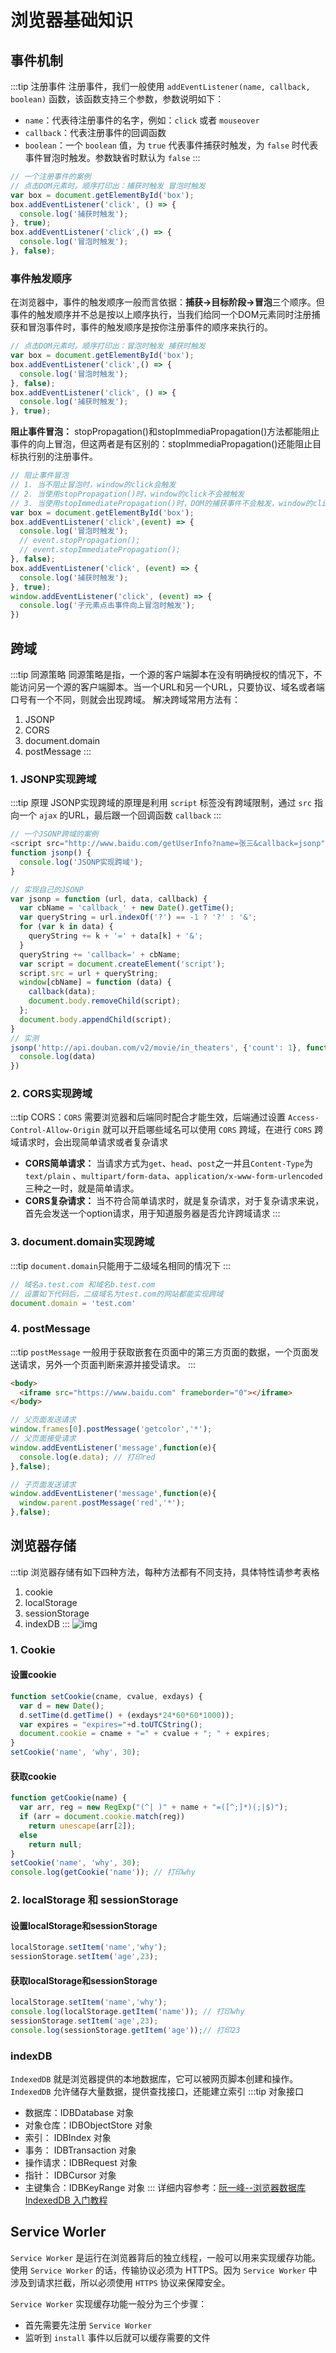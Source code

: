# 浏览器基础知识
## 事件机制
:::tip 注册事件
注册事件，我们一般使用 `addEventListener(name, callback, boolean)` 函数，该函数支持三个参数，参数说明如下：
- `name`：代表待注册事件的名字，例如：`click` 或者 `mouseover`
- `callback`：代表注册事件的回调函数
- `boolean`：一个 `boolean` 值，为 `true` 代表事件捕获时触发，为 `false` 时代表事件冒泡时触发。参数缺省时默认为 `false`
:::
```js
// 一个注册事件的案例
// 点击DOM元素时。顺序打印出：捕获时触发 冒泡时触发
var box = document.getElementById('box');
box.addEventListener('click', () => {
  console.log('捕获时触发');
}, true);
box.addEventListener('click',() => {
  console.log('冒泡时触发');
}, false);
```

### 事件触发顺序
在浏览器中，事件的触发顺序一般而言依据：**捕获->目标阶段->冒泡**三个顺序。但事件的触发顺序并不总是按以上顺序执行，当我们给同一个DOM元素同时注册捕获和冒泡事件时，事件的触发顺序是按你注册事件的顺序来执行的。
```js
// 点击DOM元素时。顺序打印出：冒泡时触发 捕获时触发
var box = document.getElementById('box');
box.addEventListener('click',() => {
  console.log('冒泡时触发');
}, false);
box.addEventListener('click', () => {
  console.log('捕获时触发');
}, true);
```
**阻止事件冒泡：** stopPropagation()和stopImmediaPropagation()方法都能阻止事件的向上冒泡，但这两者是有区别的：stopImmediaPropagation()还能阻止目标执行别的注册事件。
```js
// 阻止事件冒泡
// 1. 当不阻止冒泡时，window的click会触发
// 2. 当使用stopPropagation()时，window的click不会被触发
// 3. 当使用stopImmediatePropagation()时，DOM的捕获事件不会触发，window的click不会触发
var box = document.getElementById('box');
box.addEventListener('click',(event) => {
  console.log('冒泡时触发');
  // event.stopPropagation();
  // event.stopImmediatePropagation();
}, false);
box.addEventListener('click', (event) => {
  console.log('捕获时触发');
}, true);
window.addEventListener('click', (event) => {
  console.log('子元素点击事件向上冒泡时触发');
})
```

## 跨域
:::tip 同源策略
同源策略是指，一个源的客户端脚本在没有明确授权的情况下，不能访问另一个源的客户端脚本。当一个URL和另一个URL，只要协议、域名或者端口号有一个不同，则就会出现跨域。 解决跨域常用方法有：
1. JSONP
2. CORS
3. document.domain
4. postMessage
:::

### 1. JSONP实现跨域

:::tip 原理
JSONP实现跨域的原理是利用 `script` 标签没有跨域限制，通过 `src` 指向一个 `ajax` 的URL，最后跟一个回调函数 `callback`
:::
```js
// 一个JSONP跨域的案例
<script src="http://www.baidu.com/getUserInfo?name=张三&callback=jsonp"></script>
function jsonp() {
  console.log('JSONP实现跨域');
}
```
```js
// 实现自己的JSONP
var jsonp = function (url, data, callback) {
  var cbName = 'callback_' + new Date().getTime();
  var queryString = url.indexOf('?') == -1 ? '?' : '&';
  for (var k in data) {
    queryString += k + '=' + data[k] + '&';
  }
  queryString += 'callback=' + cbName;
  var script = document.createElement('script');
  script.src = url + queryString;
  window[cbName] = function (data) {
    callback(data);
    document.body.removeChild(script);
  };
  document.body.appendChild(script);
}
// 实测
jsonp('http://api.douban.com/v2/movie/in_theaters', {'count': 1}, function (data) {
  console.log(data)
})
```

### 2. CORS实现跨域
:::tip
CORS：`CORS` 需要浏览器和后端同时配合才能生效，后端通过设置 `Access-Control-Allow-Origin` 就可以开启哪些域名可以使用 `CORS` 跨域，在进行 `CORS` 跨域请求时，会出现简单请求或者复杂请求
- **CORS简单请求：** 当请求方式为`get`、`head`、`post`之一并且`Content-Type`为 `text/plain` 、`multipart/form-data`、`application/x-www-form-urlencoded`三种之一时，就是简单请求。
- **CORS复杂请求：**  当不符合简单请求时，就是复杂请求，对于复杂请求来说，首先会发送一个option请求，用于知道服务器是否允许跨域请求
:::

### 3. document.domain实现跨域
:::tip 
`document.domain`只能用于二级域名相同的情况下
:::
```js
// 域名a.test.com 和域名b.test.com
// 设置如下代码后，二级域名为test.com的网站都能实现跨域
document.domain = 'test.com'
```

### 4. postMessage
:::tip 
`postMessage` 一般用于获取嵌套在页面中的第三方页面的数据，一个页面发送请求，另外一个页面判断来源并接受请求。
:::
```html
<body>
  <iframe src="https://www.baidu.com" frameborder="0"></iframe>
</body>
```

```js
// 父页面发送请求
window.frames[0].postMessage('getcolor','*');
// 父页面接受请求
window.addEventListener('message',function(e){
  console.log(e.data); // 打印red
},false);

// 子页面发送请求
window.addEventListener('message',function(e){
  window.parent.postMessage('red','*');
},false);
```

## 浏览器存储
:::tip 
浏览器存储有如下四种方法，每种方法都有不同支持，具体特性请参考表格
1. cookie
2. localStorage
3. sessionStorage
4. indexDB
:::
![img](./image/storage.png)

### 1. Cookie
#### 设置cookie
```js
function setCookie(cname, cvalue, exdays) {
  var d = new Date();
  d.setTime(d.getTime() + (exdays*24*60*60*1000));
  var expires = "expires="+d.toUTCString();
  document.cookie = cname + "=" + cvalue + "; " + expires;
}
setCookie('name', 'why', 30);
```

#### 获取cookie
```js
function getCookie(name) {
  var arr, reg = new RegExp("(^| )" + name + "=([^;]*)(;|$)");
  if (arr = document.cookie.match(reg))
    return unescape(arr[2]);
  else
    return null;
}
setCookie('name', 'why', 30);
console.log(getCookie('name')); // 打印why
```

### 2. localStorage 和 sessionStorage
#### 设置localStorage和sessionStorage
```js
localStorage.setItem('name','why');
sessionStorage.setItem('age',23);
```

#### 获取localStorage和sessionStorage
```js
localStorage.setItem('name','why');
console.log(localStorage.getItem('name')); // 打印why
sessionStorage.setItem('age',23);
console.log(sessionStorage.getItem('age'));// 打印23
```

### indexDB
`IndexedDB` 就是浏览器提供的本地数据库，它可以被网页脚本创建和操作。`IndexedDB` 允许储存大量数据，提供查找接口，还能建立索引
:::tip 对象接口
- 数据库：IDBDatabase 对象
- 对象仓库：IDBObjectStore 对象
- 索引： IDBIndex 对象
- 事务： IDBTransaction 对象
- 操作请求：IDBRequest 对象
- 指针： IDBCursor 对象
- 主键集合：IDBKeyRange 对象
:::
详细内容参考：[阮一峰--浏览器数据库 IndexedDB 入门教程](http://www.ruanyifeng.com/blog/2018/07/indexeddb.html)

## Service Worler
`Service Worker` 是运行在浏览器背后的独立线程，一般可以用来实现缓存功能。使用 `Service Worker` 的话，传输协议必须为 HTTPS。因为 `Service Worker` 中涉及到请求拦截，所以必须使用 `HTTPS` 协议来保障安全。

`Service Worker` 实现缓存功能一般分为三个步骤：
- 首先需要先注册 `Service Worker`
- 监听到 `install` 事件以后就可以缓存需要的文件